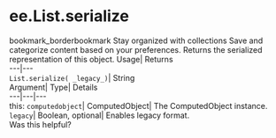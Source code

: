  
#  ee.List.serialize
bookmark_borderbookmark Stay organized with collections  Save and categorize content based on your preferences.
Returns the serialized representation of this object. 
Usage| Returns  
---|---  
`List.serialize( _legacy_)`| String  
Argument| Type| Details  
---|---|---  
this: `computedobject`| ComputedObject| The ComputedObject instance.  
`legacy`| Boolean, optional| Enables legacy format.  
Was this helpful?
